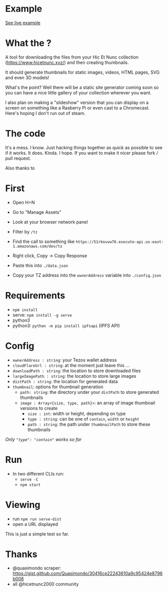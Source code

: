 # Example

[See live example](https://zealous-swartz-f72bdd.netlify.app/)
# What the  ?

A tool for downloading the files from your Hic Et Nunc collection (https://www.hicetnunc.xyz/) and then creating thumbnails.

It should generate thumbnails for static images, videos, HTML pages, SVG and even 3D models!

What's the point? Well there will be a static site generator coming soon so you can have a nice little gallery of your collection wherever you want.

I also plan on making a "slideshow" version that you can display on a screen on something like a Rasberry Pi or even cast to a Chromecast. Here's hoping I don't run out of steam.

# The code

It's a mess. I know. Just hacking things together as quick as possible to see if it works. It does. Kinda. I hope. If you want to make it nicer please fork / pull request.

Also thanks to 

# First

- Open H=N
- Go to "Manage Assets"
- Look at your browser network panel
- Filter by `/tz`
- Find the call to something like `https://51rknuvw76.execute-api.us-east-1.amazonaws.com/dev/tz`
- Right click, Copy -> Copy Response
- Paste this into `./data.json`

- Copy your TZ address into the `ownerAddress` variable into `./config.json`

# Requirements

- `npm install`
- serve: `npm install -g serve`
- python3
- python3: `python -m pip install ipfsapi` (IPFS API)

# Config

- `ownerAddress : string`: your Tezos wallet address
- `cloudFlareUrl : string`: at the moment just leave this ...
- `downloadPath : string`: the location to store downloaded files
- `largeImagePath : string`: the location to store large images
- `distPath : string`: the location for generated data
- `thumbnail`: options for thumbnail generation
  - `path: string`: the directory under your `distPath` to store generated thumbnails
  - `image : Array<{size, type, path}>`: an array of image thumbnail versions to create
    - `size : int`: width or height, depending on type
    - `type : string`: can be one of `contain`, `width` or `height`
    - `path : string`: the path under `thumbnailPath` to store these thumbnails

*Only `"type": "contain"` works so far*

# Run

- In two different CLIs run:
  - `serve -C`
  - `npm start`

# Viewing

- run `npm run serve-dist`
- open a URL displayed

This is just a simple test so far.

# Thanks

- @quasimondo scraper: https://gist.github.com/Quasimondo/30416ce22243610a9c95424e8796b008
- all @hicetnunc2000 community
